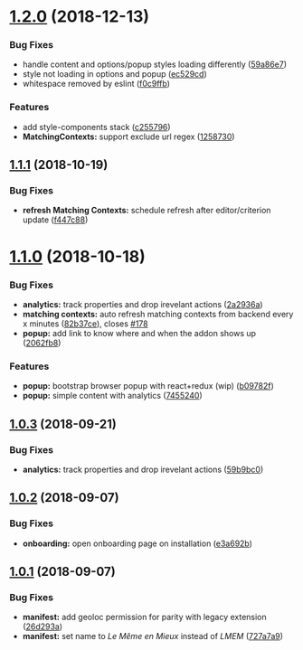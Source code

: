 # [1.2.0](https://github.com/insitu-project/recommendations-webextension/compare/v1.1.1...v1.2.0) (2018-12-13)


### Bug Fixes

* handle content and options/popup styles loading differently ([59a86e7](https://github.com/insitu-project/recommendations-webextension/commit/59a86e7))
* style not loading in options and popup ([ec529cd](https://github.com/insitu-project/recommendations-webextension/commit/ec529cd))
* whitespace removed by eslint ([f0c9ffb](https://github.com/insitu-project/recommendations-webextension/commit/f0c9ffb))


### Features

* add style-components stack ([c255796](https://github.com/insitu-project/recommendations-webextension/commit/c255796))
* **MatchingContexts:** support exclude url regex ([1258730](https://github.com/insitu-project/recommendations-webextension/commit/1258730))

## [1.1.1](https://github.com/insitu-project/recommendations-webextension/compare/v1.1.0...v1.1.1) (2018-10-19)


### Bug Fixes

* **refresh Matching Contexts:** schedule refresh after editor/criterion update ([f447c88](https://github.com/insitu-project/recommendations-webextension/commit/f447c88))

# [1.1.0](https://github.com/insitu-project/recommendations-webextension/compare/v1.0.3...v1.1.0) (2018-10-18)


### Bug Fixes

* **analytics:** track properties and drop irevelant actions ([2a2936a](https://github.com/insitu-project/recommendations-webextension/commit/2a2936a))
* **matching contexts:** auto refresh matching contexts from backend every x minutes ([82b37ce](https://github.com/insitu-project/recommendations-webextension/commit/82b37ce)), closes [#178](https://github.com/insitu-project/recommendations-webextension/issues/178)
* **popup:** add link to know where and when the addon shows up ([2062fb8](https://github.com/insitu-project/recommendations-webextension/commit/2062fb8))


### Features

* **popup:** bootstrap browser popup with react+redux (wip) ([b09782f](https://github.com/insitu-project/recommendations-webextension/commit/b09782f))
* **popup:** simple content with analytics ([7455240](https://github.com/insitu-project/recommendations-webextension/commit/7455240))

## [1.0.3](https://github.com/insitu-project/recommendations-webextension/compare/v1.0.2...v1.0.3) (2018-09-21)


### Bug Fixes

* **analytics:** track properties and drop irevelant actions ([59b9bc0](https://github.com/insitu-project/recommendations-webextension/commit/59b9bc0))

## [1.0.2](https://github.com/insitu-project/recommendations-webextension/compare/v1.0.1...v1.0.2) (2018-09-07)


### Bug Fixes

* **onboarding:** open onboarding page on installation ([e3a692b](https://github.com/insitu-project/recommendations-webextension/commit/e3a692b))

## [1.0.1](https://github.com/insitu-project/recommendations-webextension/compare/v1.0.0...v1.0.1) (2018-09-07)


### Bug Fixes

* **manifest:** add geoloc permission for parity with legacy extension ([26d293a](https://github.com/insitu-project/recommendations-webextension/commit/26d293a))
* **manifest:** set name to _Le Même en Mieux_ instead of _LMEM_ ([727a7a9](https://github.com/insitu-project/recommendations-webextension/commit/727a7a9))
